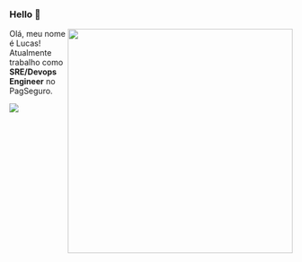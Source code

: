 ### Hello 👋

<img align="right" width="400px" src="https://i2.wp.com/allhtaccess.info/wp-content/uploads/2018/03/programming.gif?fit=1281%2C716&ssl=1" />

<p align="left"> 
  Olá, meu nome é Lucas! Atualmente trabalho como <strong>SRE/Devops Engineer</strong> no PagSeguro.
</p>

<a href="#" alt="Linkedin">
  <img src="https://img.shields.io/badge/-Linkedin-0e76a8?style=flat-square&logo=Linkedin&logoColor=white&link= www.linkedin.com/in/lucasstofaleti" /></a>
